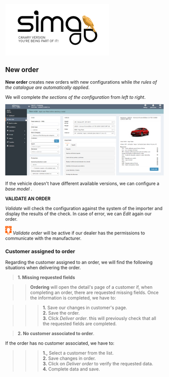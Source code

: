 ![Sima2 Canary version](Images/en-EN_simacanaryversionbn.png)  
  
## New order

**New order** creates new orders with new configurations while _the rules of the catalogue are automatically applied_.

We will complete _the sections of the configuration_ from _left to right_.


![New order](Images/en-EN_Orderings_makeanorder.png)

If the vehicle doesn't have different available versions, we can configure a _base model_ .

**VALIDATE AN ORDER**

_Validate_ will check the configuration against the system of the importer and display the results of the check. In case of error, we can _Edit_ again our order.  

![](Images/es-ES_idea.png) _Validate order_ will be active if our dealer has the permissions to communicate with the manufacturer.

### Customer assigned to order

Regarding the customer assigned to an order, we will find the following situations when delivering the order.

> **1. Missing requested fields**  
  
>> **Ordering** will open the detail's page of a customer if, when completing an order, there are requested missing fields. Once the information is completed, we have to:
  
  
>>>**1.** Save our changes in customer's page.     
>>>**2.** Save the order.    
>>>**3.** Click _Deliver order_. this will previously check that all the requested fields are completed.    
  
> **2. No customer associated to order**.
  
If the order has no customer associated, we have to:  
  
>>>**1.,** Select a customer from the list.   
>>>**2.** Save changes in order.  
>>>**3.** Click on _Deliver order_ to verify the requested data.  
>>>**4.** Complete data and save.



